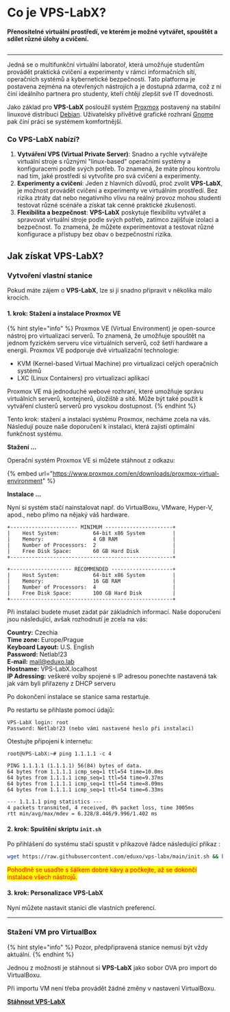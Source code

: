 # Co je VPS-LabX?

**Přenositelné virtuální prostředí, ve kterém je možné vytvářet, spouštět a sdílet různé úlohy a cvičení.**

<figure><img src="assets/eduxo_VPS-LabX.drawio.png" alt=""><figcaption></figcaption></figure>

***

Jedná se o multifunkční virtuální laboratoř, která umožňuje studentům provádět praktická cvičení a experimenty v rámci informačních sítí, operačních systémů a kybernetické bezpečnosti. Tato platforma je postavena zejména na otevřených nástrojích a je dostupná zdarma, což z ní činí ideálního partnera pro studenty, kteří chtějí zlepšit své IT dovednosti.

Jako základ pro **VPS-LabX** posloužil systém [Proxmox](https://www.proxmox.com/en/) postavený na stabilní linuxové distribuci [Debian](https://www.debian.org/). Uživatelsky přívětivé grafické rozhraní [Gnome](https://www.gnome.org/) pak činí práci se systémem komfortnější.

### Co VPS-LabX nabízí?

1. **Vytváření VPS (Virtual Private Server)**: Snadno a rychle vytvářejte virtuální stroje s různými "linux-based" operačními systémy a konfiguracemi podle svých potřeb. To znamená, že máte plnou kontrolu nad tím, jaké prostředí si vytvoříte pro svá cvičení a experimenty.
2. **Experimenty a cvičení**: Jeden z hlavních důvodů, proč zvolit **VPS-LabX**, je možnost provádět cvičení a experimenty ve virtuálním prostředí. Bez rizika ztráty dat nebo negativního vlivu na reálný provoz mohou studenti testovat různé scénáře a získat tak cenné praktické zkušenosti.
3. **Flexibilita a bezpečnost**: **VPS-LabX** poskytuje flexibilitu vytvářet a spravovat virtuální stroje podle svých potřeb, zatímco zajišťuje izolaci a bezpečnost. To znamená, že můžete experimentovat a testovat různé konfigurace a přístupy bez obav o bezpečnostní rizika.

## Jak získat VPS-LabX?

### Vytvoření vlastní stanice

Pokud máte zájem o **VPS-LabX**, lze si ji snadno připravit v několika málo krocích.

#### 1. krok: Stažení a instalace Proxmox VE

{% hint style="info" %}
Proxmox VE (Virtual Environment) je open-source nástroj pro virtualizaci serverů. To znamená, že umožňuje spouštět na jednom fyzickém serveru více virtuálních serverů, což šetří hardware a energii. Proxmox VE podporuje dvě virtualizační technologie:

* KVM (Kernel-based Virtual Machine) pro virtualizaci celých operačních systémů
* LXC (Linux Containers) pro virtualizaci aplikací

Proxmox VE má jednoduché webové rozhraní, které umožňuje správu virtuálních serverů, kontejnerů, úložiště a sítě. Může být také použit k vytváření clusterů serverů pro vysokou dostupnost.
{% endhint %}

Tento krok: stažení a instalaci systému Proxmox, necháme zcela na vás. Následují pouze naše doporučení k instalaci, která zajistí optimální funkčnost systému.

**Stažení ...**

Operační systém Proxmox VE si můžete stáhnout z odkazu:

{% embed url="https://www.proxmox.com/en/downloads/proxmox-virtual-environment" %}

**Instalace ...**

Nyní si systém stačí nainstalovat např. do VirtualBoxu, VMware, Hyper-V, apod., nebo přímo na nějaký váš hardware.

```
+---------------------- MINIMUM ----------------------+
|    Host System:           64-bit x86 System         |
|    Memory:                4 GB RAM                  |
|    Number of Processors:  2                         |
|    Free Disk Space:       60 GB Hard Disk           |
+-----------------------------------------------------+

+-------------------- RECOMMENDED --------------------+
|    Host System:           64-bit x86 System         |
|    Memory:                16 GB RAM                 |
|    Number of Processors:  4                         |
|    Free Disk Space:       100 GB Hard Disk          |
+-----------------------------------------------------+
```

Při instalaci budete muset zadat pár základních informací. Naše doporučení jsou následující, avšak rozhodnutí je zcela na vás:

**Country:** Czechia\
**Time zone:** Europe/Prague\
**Keyboard Layout:** U.S. English\
**Password:** Netlab!23\
**E-mail:** mail@eduxo.lab\
**Hostname:** VPS-LabX.localhost\
**IP Adressing:** veškeré volby spojené s IP adresou ponechte nastavená tak jak vám byli přiřazeny z DHCP serveru

Po dokončení instalace se stanice sama restartuje.

Po restartu se přihlaste pomocí údajů:

```
VPS-LabX login: root
Password: Netlab!23 (nebo vámi nastavené heslo při instalaci)
```

Otestujte připojení k internetu:

```
root@VPS-LabX:~# ping 1.1.1.1 -c 4

PING 1.1.1.1 (1.1.1.1) 56(84) bytes of data.
64 bytes from 1.1.1.1 icmp_seq=1 ttl=54 time=10.0ms
64 bytes from 1.1.1.1 icmp_seq=1 ttl=54 time=9.37ms
64 bytes from 1.1.1.1 icmp_seq=1 ttl=54 time=8.09ms
64 bytes from 1.1.1.1 icmp_seq=1 ttl=54 time=6.33ms

--- 1.1.1.1 ping statistics ---
4 packets transmited, 4 received, 0% packet loss, time 3005ms
rtt min/avg/max/mdev = 6.328/8.446/9.996/1.402 ms
```

#### 2. krok: Spuštění skriptu `init.sh`

Po přihlášení do systému stačí spustit v příkazové řádce následující příkaz :

```bash
wget https://raw.githubusercontent.com/eduxo/vps-labx/main/init.sh && bash init.sh
```

<mark style="color:red;">Pohodlně se usaďte s šálkem dobré kávy a počkejte, až se dokončí instalace všech nástrojů.</mark>

#### 3. krok: Personalizace VPS-LabX

Nyní můžete nastavit stanici dle vlastních preferencí.

***

### Stažení VM pro VirtualBox

{% hint style="info" %}
Pozor, předpřipravená stanice nemusí být vždy aktuální.
{% endhint %}

Jednou z možností je stáhnout si **VPS-LabX** jako sobor OVA pro import do VirtualBoxu.

Při importu VM není třeba provádět žádné změny v nastavení VirtualBoxu.

[**Stáhnout VPS-LabX**](https://drive.google.com/drive/folders/1A_opDISoGS34Qv2K3pXFpJlER598i9vg?usp=drive_link)

&#x20;
